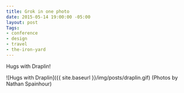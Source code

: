 ```yaml
---
title: Grok in one photo
date: 2015-05-14 19:00:00 -05:00
layout: post
Tags:
- conference
- design
- travel
- the-iron-yard
---
```


Hugs with Draplin!

![Hugs with Draplin]({{ site.baseurl }}/img/posts/draplin.gif)
(Photos by Nathan Spainhour)